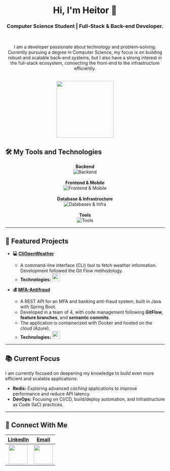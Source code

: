 <h1 align="center">Hi, I'm Heitor 👋</h1>

<h3 align="center">Computer Science Student | Full-Stack & Back-end Developer.</h3>

<br>

<div align="center">
  <p>I am a developer passionate about technology and problem-solving. Currently pursuing a degree in Computer Science, my focus is on building robust and scalable back-end systems, but I also have a strong interest in the full-stack ecosystem, connecting the front-end to the infrastructure efficiently.</p>
</div>
<br>

<div align="center">
  <a href="https://github.com/heitor-hsantos">
    <img height="180em" src="https://github-readme-stats.vercel.app/api/top-langs/?username=heitor-hsantos&layout=compact&langs_count=7&theme=tokyonight"/>
  </a> 
</div>

## 🛠️ My Tools and Technologies

<div align="center">
    <strong>Backend</strong><br>
    <img src="https://skillicons.dev/icons?i=java,spring,kotlin,go,py,fastapi,nodejs,express,cpp,bash&perline=10" alt="Backend"/>
    <br><br>
    <strong>Frontend & Mobile</strong><br>
    <img src="https://skillicons.dev/icons?i=javascript,typescript,react,nextjs,html,css,tailwind,styledcomponents,androidstudio&perline=9" alt="Frontend & Mobile"/>
    <br><br>
    <strong>Database & Infrastructure</strong><br>
    <img src="https://skillicons.dev/icons?i=mysql,postgres,mongodb,redis,dynamodb,docker,linux,aws,azure&perline=9" alt="Databases & Infra"/>
    <br><br>
    <strong>Tools</strong><br>
    <img src="https://skillicons.dev/icons?i=git,vercel,postman,arduino&perline=4" alt="Tools"/>
</div>

---

## 🚀 Featured Projects

* **💻 [CliOpenWeather](https://github.com/heitor-hsantos/cliopenweather)**
    * A command-line interface (CLI) tool to fetch weather information. Development followed the Git Flow methodology.
    * **Technologies:** <img src="https://skillicons.dev/icons?i=go&theme=light&perline=1" height="25"/>

* **💰 [MFA-Antifraud](https://github.com/heitor-hsantos/antifraud)**
    * A REST API for an MFA and banking anti-fraud system, built in Java with Spring Boot.
    * Developed in a team of 4, with code management following **GitFlow**, **feature branches**, and **semantic commits**.
    * The application is containerized with Docker and hosted on the cloud (Azure).
    * **Technologies:** <img src="https://skillicons.dev/icons?i=java,spring,docker,azure&theme=light&perline=4" height="25"/>

---

## 📚 Current Focus

I am currently focused on deepening my knowledge to build even more efficient and scalable applications:

* **Redis:** Exploring advanced *caching* applications to improve performance and reduce API latency.
* **DevOps:** Focusing on CI/CD, build/deploy automation, and Infrastructure as Code (IaC) practices.

---

## 📧 Connect With Me

| **[LinkedIn](https://www.linkedin.com/in/heitorhsantos/)** | **[Email](mailto:heitor.santos118@gmail.com)** |
| :---: | :---: |
| <a href="https://www.linkedin.com/in/heitorhsantos/" target="_blank"><img src="https://skillicons.dev/icons?i=linkedin" width="60"/></a> | <a href="mailto:heitor.santos118@gmail.com" target="_blank"><img src="https://skillicons.dev/icons?i=gmail" width="60"/></a> |
